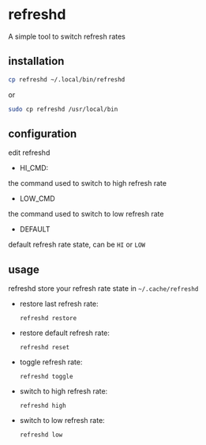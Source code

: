 # refreshd
A simple tool to switch refresh rates

## installation
```sh
cp refreshd ~/.local/bin/refreshd
```
or
```sh
sudo cp refreshd /usr/local/bin
```

## configuration
edit refreshd

- HI_CMD:

the command used to switch to high refresh rate

- LOW_CMD

the command used to switch to low refresh rate

- DEFAULT

default refresh rate state, can be `HI` or `LOW`

## usage
refreshd store your refresh rate state in `~/.cache/refreshd`

- restore last refresh rate:

	`refreshd restore`

- restore default refresh rate:

	`refreshd reset`

- toggle refresh rate:

	`refreshd toggle`

- switch to high refresh rate:

	`refreshd high`

- switch to low refresh rate:

	`refreshd low`
